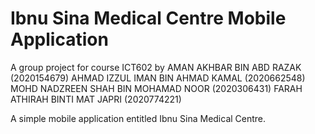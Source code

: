 # Ibnu Sina Medical Centre Mobile Application
A group project for course ICT602 by
AMAN AKHBAR BIN ABD RAZAK (2020154679)
AHMAD IZZUL IMAN BIN AHMAD KAMAL (2020662548)
MOHD NADZREEN SHAH BIN MOHAMAD NOOR (2020306431)
FARAH ATHIRAH BINTI MAT JAPRI (2020774221)

A simple mobile application entitled Ibnu Sina Medical Centre.

